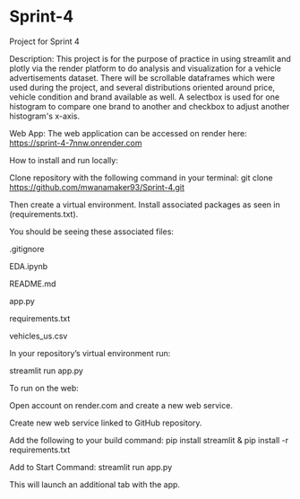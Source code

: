 # Sprint-4
Project for Sprint 4

Description: This project is for the purpose of practice in using streamlit and plotly via the render platform to do analysis and visualization for a vehicle advertisements dataset. There will be scrollable dataframes which were used during the project, and several distributions oriented around price, vehicle condition and brand available as well. A selectbox is used for one histogram to compare one brand to another and checkbox to adjust another histogram's x-axis.

Web App: 
The web application can be accessed on render here: https://sprint-4-7nnw.onrender.com

How to install and run locally: 

Clone repository with the following command in your terminal: git clone https://github.com/mwanamaker93/Sprint-4.git

Then create a virtual environment.
Install associated packages as seen in (requirements.txt).

You should be seeing these associated files: 

.gitignore

EDA.ipynb

README.md

app.py

requirements.txt

vehicles_us.csv

In your repository’s virtual environment run:

streamlit run app.py

To run on the web: 

Open account on render.com and create a new web service.

Create new web service linked to GitHub repository. 

Add the following to your build command: pip install streamlit & pip install -r requirements.txt

Add to Start Command: streamlit run app.py

This will launch an additional tab with the app. 
